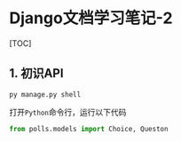 # Django文档学习笔记-2

[TOC]

## 1. 初识API

```
py manage.py shell
```

打开`Python`命令行，运行以下代码

```python
from polls.models import Choice, Queston


```

